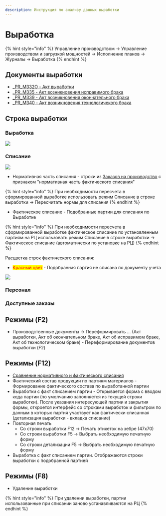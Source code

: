```yaml
---
description: Инструкция по анализу данных выработки
---
```


# Выработка

{% hint style="info" %}
Управление производством → Управление производством и загрузкой мощностей → Исполнение планов → Журналы → Выработка
{% endhint %}

## Документы выработки

* [\_PR\_M332O - Акт выработки](akt-vyrabotki.md)
* [\_PR\_M335 - Акт возникновения исправимого брака](akt-vozniknoveniya-ispravimogo-braka.md)
* [\_PR\_M339 - Акт возникновения окончательного брака](akt-vozniknoveniya-okonchatelnogo-braka.md)
* [\_PR\_M340 - Акт возникновения технологичекого брака](akt-vozniknoveniya-tekhnologichekogo-braka.md)

## Строка выработки

### Выработка

![](<../../../.gitbook/assets/image (891).png>)

### Списание

![](<../../../.gitbook/assets/image (849).png>)

* Нормативная часть списания - строки из [Заказов на производство](../../../upravlenie-proizvodstvom/mrp-planirovanie/zakazy-na-proizvodstvo-1.md#materialy) с признаком "нормативная часть фактического списания"

{% hint style="info" %}
При необходимости пересчета в сформированной выработке использовать режим Списание в строке выработки -> Пересчитать нормы для списания
{% endhint %}

* Фактическое списание - Подобранные партии для списания по Выработке

{% hint style="info" %}
При необходимости пересчета в сформированной выработке фактическое списание по установленным партиям на РЦ использовать режим Списание в строке выработки -> Фактическое списание (автоматически по установке на РЦ)
{% endhint %}

Расцветка строк фактического списания:

* <mark style="color:red;">Красный цвет</mark> - Подобранная партия не списана по документу учета

![](<../../../.gitbook/assets/image (177).png>)

### Персонал

### Доступные заказы

## Режимы (F2)

* Производственные документы -> Переформировать ... (Акт выработки, Акт об окончательном браке, Акт об исправимом браке, Акт об технологическом браке) - Переформирование документов выработки (F2)

## Режимы (F12)

* [Сравнение нормативного и фактического списания](../analiz-spisaniya.md)
* Фактический состав продукции по партиям материалов - Формирование фактического состава по выработанной партии
* Выработки с факт списанием партии - Открывается форма с вводом кода партии (по умолчанию заполняется из текущей строки выработки). После указания интересующей партии и закрытия формы, откроется интерфейс со строками выработок и фильтром по данным в которых партия участвует как фактически списанная (детализация выработки - вкладка списание)
* Повторная печать
  * Со строки выработки F12 -> Печать этикеток на зебре (47х70)
  * Со строки выработки F5 -> Выбрать необходимую печатную форму
  * Со строки детализации F5 -> Выбрать необходимую печатную форму
* Выработка с факт списанием партии. Отображаются строки выработки с подобранной партией

## Режимы (F8)

* Удаление выработки

{% hint style="info" %}
При удалении выработки, партии использованные при списании заново устанавливаются на РЦ
{% endhint %}
